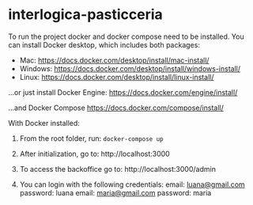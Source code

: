 # interlogica-pasticceria

To run the project docker and docker compose need to be installed.
You can install Docker desktop, which includes both packages:

- Mac: https://docs.docker.com/desktop/install/mac-install/
- Windows: https://docs.docker.com/desktop/install/windows-install/
- Linux: https://docs.docker.com/desktop/install/linux-install/

...or just install Docker Engine:
https://docs.docker.com/engine/install/

...and Docker Compose
https://docs.docker.com/compose/install/

With Docker installed:

1. From the root folder, run:
  `docker-compose up`

2. After initialization, go to:
  http://localhost:3000
   
3. To access the backoffice go to:
  http://localhost:3000/admin

4. You can login with the following credentials:
  email: luana@gmail.com password: luana
  email: maria@gmail.com password: maria
